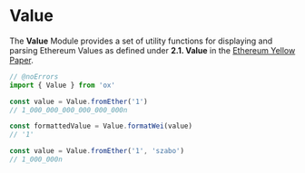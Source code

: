 # Value

The **Value** Module provides a set of utility functions for displaying and parsing Ethereum Values as defined under **2.1. Value** in the [Ethereum Yellow Paper](https://ethereum.github.io/yellowpaper/paper.pdf).

```ts twoslash
// @noErrors
import { Value } from 'ox'

const value = Value.fromEther('1')
// 1_000_000_000_000_000_000n

const formattedValue = Value.formatWei(value)
// '1'

const value = Value.fromEther('1', 'szabo')
// 1_000_000n
```
